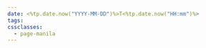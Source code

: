 ```yaml
---
date: <%tp.date.now("YYYY-MM-DD")%>T<%tp.date.now("HH:mm")%>
tags: 
cssclasses:
  - page-manila
---
```

